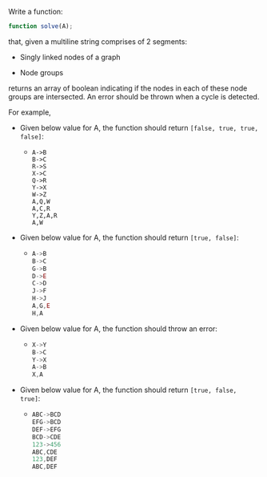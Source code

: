 Write a function:

```javascript
function solve(A);
```

that, given a multiline string comprises of 2 segments:

* Singly linked nodes of a graph

* Node groups

returns an array of boolean indicating if the nodes in each of these node groups are intersected. An error should be thrown when a cycle is detected.

For example,

* Given below value for A, the function should return `[false, true, true, false]`:

  * ```javacript
    A->B
    B->C
    R->S
    X->C
    Q->R
    Y->X
    W->Z
    A,Q,W
    A,C,R
    Y,Z,A,R
    A,W
    ```

* Given below value for A, the function should return `[true, false]`:

  * ```javascript
    A->B
    B->C
    G->B
    D->E
    C->D
    J->F
    H->J
    A,G,E
    H,A
    ```

* Given below value for A, the function should throw an error:

  * ```javascript
    X->Y
    B->C
    Y->X
    A->B
    X,A
    ```

* Given below value for A, the function should return `[true, false, true]`:

  * ```javascript
    ABC->BCD
    EFG->BCD
    DEF->EFG
    BCD->CDE
    123->456
    ABC,CDE
    123,DEF
    ABC,DEF
    ```
